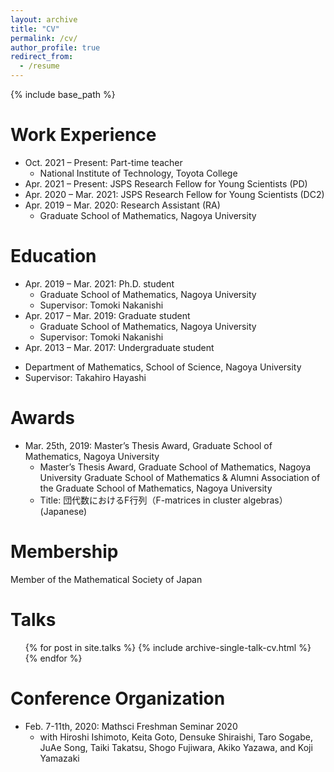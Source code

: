 ```yaml
---
layout: archive
title: "CV"
permalink: /cv/
author_profile: true
redirect_from:
  - /resume
---
```


{% include base_path %}

Work Experience
======
- Oct. 2021 – Present: Part-time teacher
  * National Institute of Technology, Toyota College
- Apr. 2021 – Present: JSPS Research Fellow for Young Scientists (PD)
- Apr. 2020 – Mar. 2021: JSPS Research Fellow for Young Scientists (DC2)
- Apr. 2019 – Mar. 2020: Research Assistant (RA)
  * Graduate School of Mathematics, Nagoya University

Education
======
- Apr. 2019 – Mar. 2021: Ph.D. student
  * Graduate School of Mathematics, Nagoya University
  * Supervisor: Tomoki Nakanishi
- Apr. 2017 – Mar. 2019: Graduate student
  * Graduate School of Mathematics, Nagoya University
  * Supervisor: Tomoki Nakanishi
 - Apr. 2013 – Mar. 2017: Undergraduate student
  * Department of Mathematics, School of Science, Nagoya University
  * Supervisor: Takahiro Hayashi
  
Awards
======
- Mar. 25th, 2019: Master’s Thesis Award, Graduate School of Mathematics, Nagoya University
  *	Master’s Thesis Award, Graduate School of Mathematics, Nagoya University
Graduate School of Mathematics & Alumni Association of the Graduate School of Mathematics, Nagoya University
  * Title: 団代数におけるF行列（F-matrices in cluster algebras）(Japanese)

Membership
======
Member of the Mathematical Society of Japan
  
Talks
======
  <ul>{% for post in site.talks %}
    {% include archive-single-talk-cv.html %}
  {% endfor %}</ul>
 
Conference Organization
======
- Feb. 7-11th, 2020: Mathsci Freshman Seminar 2020
  *  with Hiroshi Ishimoto, Keita Goto, Densuke Shiraishi, Taro Sogabe, JuAe Song, Taiki Takatsu, Shogo Fujiwara, Akiko Yazawa, and Koji Yamazaki

